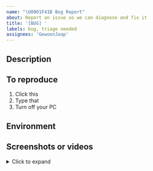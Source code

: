 ```yaml
---
name: "\U0001F41B Bug Report"
about: Report an issue so we can diagnose and fix it
title: '[BUG] '
labels: bug, triage needed
assignees: 'GewoonJaap'
---
```


## Description

<!-- Describe the bug you're reporting -->

## To reproduce

<!-- Write a clear list of steps to take to reproduce the bug -->

1. Click this
2. Type that
3. Turn off your PC

## Environment

<!-- Which browser and resolution are you using? -->

## Screenshots or videos

<details>
<summary>Click to expand</summary>

<!-- upload any screenshots or recordings demonstrating the issue here-->

</details>

